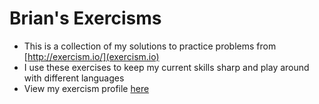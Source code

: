 # Brian's Exercisms

* This is a collection of my solutions to practice problems from [http://exercism.io/](exercism.io)
* I use these exercises to keep my current skills sharp and play around with different languages
* View my exercism profile [here](http://exercism.io/saylerb)
